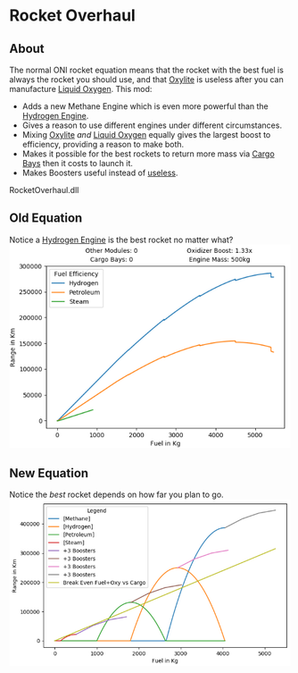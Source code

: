 
# Rocket Overhaul

## About
The normal ONI rocket equation means that the rocket with the best fuel is always the rocket you should use, and that [Oxylite](https://oxygennotincluded.gamepedia.com/Oxylite) is useless after you can manufacture [Liquid Oxygen](https://oxygennotincluded.gamepedia.com/Liquid_Oxygen). This mod:
* Adds a new Methane Engine which is even more powerful than the [Hydrogen Engine](https://oxygennotincluded.gamepedia.com/Hydrogen_Engine).
* Gives a reason to use different engines under different circumstances.
* Mixing [Oxylite](https://oxygennotincluded.gamepedia.com/Oxylite) _and_ [Liquid Oxygen](https://oxygennotincluded.gamepedia.com/Liquid_Oxygen) equally gives the largest boost to efficiency, providing a reason to make both.
* Makes it possible for the best rockets to return more mass via [Cargo Bays](https://oxygennotincluded.gamepedia.com/Cargo_Bay) then it costs to launch it.
* Makes Boosters useful instead of [useless](https://forums.kleientertainment.com/forums/topic/97074-solid-booster-useless-solved/).


RocketOverhaul.dll

## Old Equation
Notice a [Hydrogen Engine](https://oxygennotincluded.gamepedia.com/Hydrogen_Engine) is the best rocket no matter what?
![rocket efficiency graph](../dev_utils/rocket_distance.png "The red line is the rocket with your mom on it.")

## New Equation
Notice the _best_ rocket depends on how far you plan to go.
![new rocket efficiency graph](../dev_utils/new_equation.png "Just kidding about the rocket with your mom on it. That rocket was never built due to budget concerns.")

